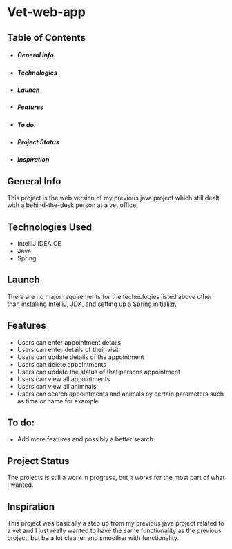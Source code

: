 # Vet-web-app

## Table of Contents
* ##### General Info
* ##### Technologies
* ##### Launch
* ##### Features
* ##### To do:
* ##### Project Status
* ##### Inspiration


## General Info
This project is the web version of my previous java project which still dealt with a behind-the-desk person at a vet office.


## Technologies Used
- IntelliJ IDEA CE
- Java
- Spring


## Launch
There are no major requirements for the technologies listed above other than installing IntelliJ, JDK, and setting up a Spring initializr.


## Features
- Users can enter appointment details
- Users can enter details of their visit
- Users can update details of the appointment
- Users can delete appointments
- Users can update the status of that persons appointment
- Users can view all appointments
- Users can view all animnals
- Users can search appointments and animals by certain parameters such as time or name for example


## To do:
- Add more features and possibly a better search.


## Project Status
The projects is still a work in progress, but it works for the most part of what I wanted.


## Inspiration
This project was basically a step up from my previous java project related to a vet and I just really wanted to have the same functionality as the previous project, but be a lot cleaner and smoother with functionality.
